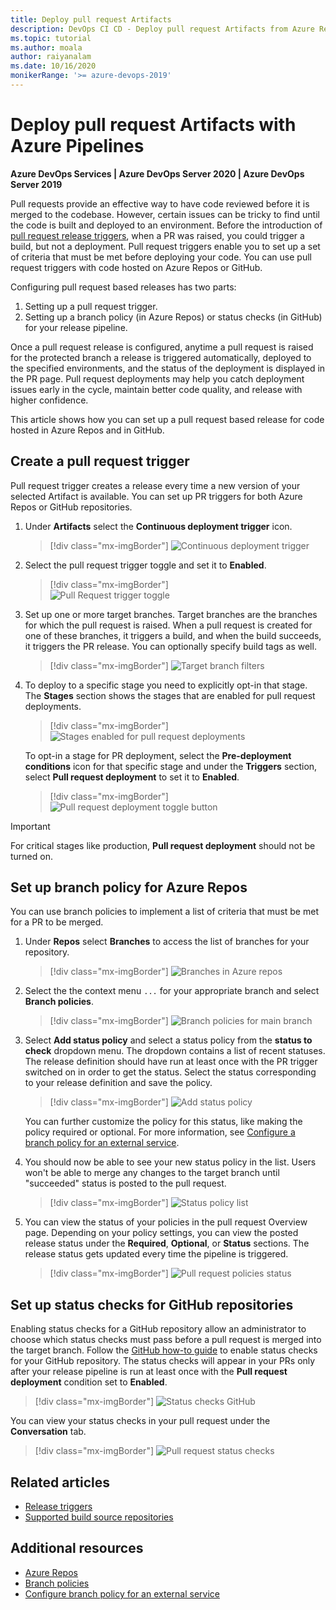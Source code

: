 ```yaml
---
title: Deploy pull request Artifacts
description: DevOps CI CD - Deploy pull request Artifacts from Azure Repos and GitHub
ms.topic: tutorial
ms.author: moala
author: raiyanalam
ms.date: 10/16/2020
monikerRange: '>= azure-devops-2019'
---
```


# Deploy pull request Artifacts with Azure Pipelines

**Azure DevOps Services | Azure DevOps Server 2020 | Azure DevOps Server 2019**

Pull requests provide an effective way to have code reviewed before it is merged to the codebase. However, certain issues can be tricky to find until the code is built and deployed to an environment. Before the introduction of [pull request release triggers](/azure/devops/release-notes/2018/aug-21-vsts#perform-additional-testing-using-a-pull-request-release-trigger), when a PR was raised, you could trigger a build, but not a deployment. Pull request triggers enable you to set up a set of criteria that must be met before deploying your code. You can use pull request triggers with code hosted on Azure Repos or GitHub.

Configuring pull request based releases has two parts:

1. Setting up a pull request trigger.
2. Setting up a branch policy (in Azure Repos) or status checks (in GitHub) for your release pipeline.

Once a pull request release is configured, anytime a pull request is raised for the protected branch a release is triggered automatically, deployed to the specified environments, and the status of the deployment is displayed in the PR page. Pull request deployments may help you catch deployment issues early in the cycle, maintain better code quality, and release with higher confidence.

This article shows how you can set up a pull request based release for code hosted in Azure Repos and in GitHub.

## Create a pull request trigger

Pull request trigger creates a release every time a new version of your selected Artifact is available. You can set up PR triggers for both Azure Repos or GitHub repositories.

1. Under **Artifacts** select the **Continuous deployment trigger** icon.

   > [!div class="mx-imgBorder"]
   > ![Continuous deployment trigger](media/deploy-pull-request-builds/artifact-pr-trigger.png)

2. Select the pull request trigger toggle and set it to **Enabled**.

   > [!div class="mx-imgBorder"]  
   > ![Pull Request trigger toggle](media/deploy-pull-request-builds/pull-request-trigger-enabled.png)

3. Set up one or more target branches. Target branches are the branches for which the pull request is raised. When a pull request is created for one of these branches, it triggers a build, and when the build succeeds, it triggers the PR release. You can optionally specify build tags as well.

   > [!div class="mx-imgBorder"]
   > ![Target branch filters](media/deploy-pull-request-builds/pull-request-trigger-target-branch.png)

4. To deploy to a specific stage you need to explicitly opt-in that stage. The **Stages** section shows the stages that are enabled for pull request deployments.

   > [!div class="mx-imgBorder"]
   > ![Stages enabled for pull request deployments](media/deploy-pull-request-builds/pull-request-trigger-stage.png)

   To opt-in a stage for PR deployment, select the **Pre-deployment conditions** icon for that specific stage and under the **Triggers** section, select **Pull request deployment** to set it to **Enabled**. 

   > [!div class="mx-imgBorder"]
   > ![Pull request deployment toggle button](media/deploy-pull-request-builds/deploy-to-dev-stage.png)

> [!IMPORTANT]
> For critical stages like production, **Pull request deployment** should not be turned on.

## Set up branch policy for Azure Repos

You can use branch policies to implement a list of criteria that must be met for a PR to be merged.

1. Under **Repos** select **Branches** to access the list of branches for your repository.

   > [!div class="mx-imgBorder"]
   > ![Branches in Azure repos](../../repos/git/media/branches/branches_nav-new-nav.png)

2. Select the the context menu `...` for your appropriate branch and select **Branch policies**.

   > [!div class="mx-imgBorder"]
   > ![Branch policies for main branch](media/deploy-pull-request-builds/branch-policies-menu.png)

3. Select **Add status policy** and select a status policy from the **status to check** dropdown menu. The dropdown contains a list of recent statuses. The release definition should have run at least once with the PR trigger switched on in order to get the status. Select the status corresponding to your release definition and save the policy.

   > [!div class="mx-imgBorder"]
   > ![Add status policy](media/deploy-pull-request-builds/add-status-policy.png)

   You can further customize the policy for this status, like making the policy required or optional. For more information, see [Configure a branch policy for an external service](../../repos/git/pr-status-policy.md).

4. You should now be able to see your new status policy in the list. Users won't be able to merge any changes to the target branch until "succeeded" status is posted to the pull request.
   > [!div class="mx-imgBorder"]
   > ![Status policy list](media/deploy-pull-request-builds/status-policies.png)

5. You can view the status of your policies in the pull request Overview page. Depending on your policy settings, you can view the posted release status under the **Required**, **Optional**, or **Status** sections. The release status gets updated every time the pipeline is triggered.
   
   > [!div class="mx-imgBorder"]
   > ![Pull request policies status](media/deploy-pull-request-builds/pull-request-policy-status.png)

## Set up status checks for GitHub repositories

Enabling status checks for a GitHub repository allow an administrator to choose which status checks must pass before a pull request is merged into the target branch. Follow the [GitHub how-to guide](https://docs.github.com/free-pro-team@latest/github/administering-a-repository/enabling-required-status-checks) to enable status checks for your GitHub repository. The status checks will appear in your PRs only after your release pipeline is run at least once with the **Pull request deployment** condition set to **Enabled**.

   > [!div class="mx-imgBorder"]
   > ![Status checks GitHub](media/deploy-pull-request-builds/github-branch-protection-rule.png)

You can view your status checks in your pull request under the **Conversation** tab.
   
   > [!div class="mx-imgBorder"]
   > ![Pull request status checks](media/deploy-pull-request-builds/github-pr-status-check.png)

## Related articles

- [Release triggers](triggers.md)
- [Supported build source repositories](../repos/index.md)

## Additional resources 
- [Azure Repos](../../repos/git/index.yml)
- [Branch policies](../../repos/git/branch-policies-overview.md)
- [Configure branch policy for an external service](../../repos/git/pr-status-policy.md)
